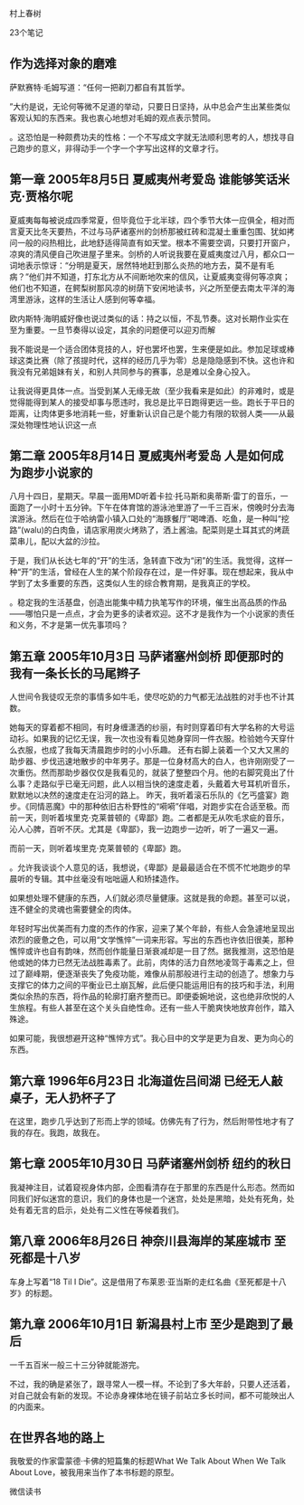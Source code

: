 
村上春树

23个笔记

## 作为选择对象的磨难

萨默赛特·毛姆写道：“任何一把剃刀都自有其哲学。

”大约是说，无论何等微不足道的举动，只要日日坚持，从中总会产生出某些类似客观认知的东西来。我也衷心地想对毛姆的观点表示赞同。

。这恐怕是一种颇费功夫的性格：一个不写成文字就无法顺利思考的人，想找寻自己跑步的意义，非得动手一个字一个字写出这样的文章才行。

## 第一章 2005年8月5日 夏威夷州考爱岛 谁能够笑话米克·贾格尔呢

夏威夷每每被说成四季常夏，但毕竟位于北半球，四个季节大体一应俱全，相对而言夏天比冬天要热，不过与马萨诸塞州的剑桥那被红砖和混凝土重重包围、犹如拷问一般的闷热相比，此地舒适得简直有如天堂。根本不需要空调，只要打开窗户，凉爽的清风便自己吹进屋子里来。剑桥的人听说我要在夏威夷度过八月，都众口一词地表示惊讶：“分明是夏天，居然特地赶到那么炎热的地方去，莫不是有毛病？”他们并不知道，打东北方从不间断地吹来的信风，让夏威夷变得何等凉爽；他们也不知道，在鳄梨树那风凉的树荫下安闲地读书，兴之所至便去南太平洋的海湾里游泳，这样的生活让人感到何等幸福。

欧内斯特·海明威好像也说过类似的话：持之以恒，不乱节奏。这对长期作业实在至为重要。一旦节奏得以设定，其余的问题便可以迎刃而解

我不能说是一个适合团体竞技的人，好也罢坏也罢，生来便是如此。参加足球或棒球这类比赛（除了孩提时代，这样的经历几乎为零）总是隐隐感到不快。这也许和我没有兄弟姐妹有关，和别人共同参与的赛事，总是难以全身心投入。

让我说得更具体一点。当受到某人无缘无故（至少我看来是如此）的非难时，或是觉得能得到某人的接受却事与愿违时，我总是比平日跑得更远一些。跑长于平日的距离，让肉体更多地消耗一些，好重新认识自己是个能力有限的软弱人类——从最深处物理性地认识这一点

## 第二章 2005年8月14日 夏威夷州考爱岛 人是如何成为跑步小说家的

八月十四日，星期天。早晨一面用MD听着卡拉·托马斯和奥蒂斯·雷丁的音乐，一面跑了一小时十五分钟。下午在体育馆的游泳池里游了一千三百米，傍晚时分去海滨游泳。然后在位于哈纳雷小镇入口处的“海豚餐厅”喝啤酒、吃鱼，是一种叫“挖路”(walu)的白肉鱼，请店家用炭火烤熟了，洒上酱油。配菜则是土耳其式的烤蔬菜串儿，配以大盆的沙拉。

于是，我们从长达七年的“开”的生活，急转直下改为“闭”的生活。我觉得，这样一种“开”的生活，曾经在人生的某个阶段存在过，是一件好事。现在想起来，我从中学到了太多重要的东西，这类似人生的综合教育期，是我真正的学校。

。稳定我的生活基盘，创造出能集中精力执笔写作的环境，催生出高品质的作品——哪怕只是一点点，才会为更多的读者欢迎。这不才是我作为一个小说家的责任和义务，不才是第一优先事项吗？

## 第五章 2005年10月3日 马萨诸塞州剑桥 即便那时的我有一条长长的马尾辫子

人世间令我徒叹无奈的事情多如牛毛，使尽吃奶的力气都无法战胜的对手也不计其数。

她每天的穿着都不相同，有时身缠潇洒的纱丽，有时则穿着印有大学名称的大号运动衫。如果我的记忆无误，我一次也没有看见她身穿同一件衣服。检验她今天穿什么衣服，也成了我每天清晨跑步时的小小乐趣。 还有右脚上装着一个又大又黑的助步器、步伐迅速地散步的中年男子。那是一位身材高大的白人，也许刚刚受了一次重伤。然而那助步器仅仅是我看见的，就装了整整四个月。他的右脚究竟出了什么事？走路似乎已毫无问题，此人以相当快的速度走着，头戴着大号耳机听音乐，默默地以决然的速度走在沿河的路上。 昨天，我听着滚石乐队的《乞丐盛宴》跑步。《同情恶魔》中的那种依旧古朴野性的“嗬嗬”伴唱，对跑步实在合适至极。而前一天，则听着埃里克·克莱普顿的《卑鄙》跑。二者都是无从吹毛求疵的音乐，沁人心脾，百听不厌。尤其是《卑鄙》，我一边跑步一边听，听了一遍又一遍。

而前一天，则听着埃里克·克莱普顿的《卑鄙》跑。

。允许我谈谈个人意见的话，我想说，《卑鄙》是最最适合在不慌不忙地跑步的早晨听的专辑。其中丝毫没有咄咄逼人和矫揉造作。

如果想处理不健康的东西，人们就必须尽量健康。这就是我的命题。甚至可以说，连不健全的灵魂也需要健全的肉体。

年轻时写出优美而有力度的杰作的作家，迎来了某个年龄，有些人会急遽地呈现出浓烈的疲惫之色，可以用“文学憔悴”一词来形容。写出的东西也许依旧很美，那种憔悴或许也自有韵味，然而创作能量日渐衰减却是一目了然。据我推测，这恐怕是他或她的体力已然无法战胜毒素了。此前，肉体的活力自然地凌驾于毒素之上，但过了巅峰期，便逐渐丧失了免疫功能，难像从前那般进行主动的创造了。想象力与支撑它的体力之间的平衡业已土崩瓦解，此后便只能运用旧有的技巧和手法，利用类似余热的东西，将作品的轮廓打磨齐整而已。即便委婉地说，这也绝非欣悦的人生旅程。有些人甚至在这个关头自绝性命。还有一些人干脆爽快地放弃创作，踏入殊途。

如果可能，我很想避开这种“憔悴方式”。我心目中的文学是更为自发、更为向心的东西。

## 第六章 1996年6月23日 北海道佐吕间湖 已经无人敲桌子，无人扔杯子了

在这里，跑步几乎达到了形而上学的领域。仿佛先有了行为，然后附带性地才有了我的存在。我跑，故我在。

## 第七章 2005年10月30日 马萨诸塞州剑桥 纽约的秋日

我凝神注目，试着窥视身体内部，企图看清存在于那里的东西是什么形态。然而如同我们好似迷宫的意识，我们的身体也是一个迷宫，处处是黑暗，处处有死角，处处有着无言的启示，处处有二义性在等候着我们。

## 第八章 2006年8月26日 神奈川县海岸的某座城市 至死都是十八岁

车身上写着“18 Til I Die”。这是借用了布莱恩·亚当斯的走红名曲《至死都是十八岁》的标题。

## 第九章 2006年10月1日 新潟县村上市 至少是跑到了最后

一千五百米一般三十三分钟就能游完。

不过，我的确是紧张了，跟寻常人一模一样。不论到了多大年龄，只要人还活着，对自己就会有新的发现。不论赤身裸体地在镜子前站立多长时间，都不可能映出人的内面来。

## 在世界各地的路上

我敬爱的作家雷蒙德·卡佛的短篇集的标题What We Talk About When We Talk About Love，被我用来当作了本书标题的原型。

微信读书